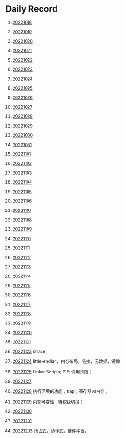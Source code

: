 



# Daily Record

1. [20221018](20221018/20221018.md)

2. [20221019](20221019/20221019.md)

3. [20221020](20221020/20221020.md)

4. [20221021](20221021/20221021.md)

5. [20221022](20221022/20221022.md)

6. [20221023](20221023/20221023.md)

7. [20221024](20221024/20221024.md)

8. [20221025](20221025/20221025.md)

9. [20221026](20221026/20221026.md)

10. [20221027](20221027/20221027.md)

11. [20221028](20221028/20221028.md)

12. [20221029](20221029/20221029.md)

13. [20221030](20221030/20221030.md)

14. [20221031](20221031/20221031.md)

15. [20221101](20221101/20221101.md)

16. [20221102](20221102/20221102.md)

17. [20221103](20221103/20221103.md)

18. [20221104](20221104/20221104.md)

19. [20221105](20221105/20221105.md)

20. [20221106](20221106/20221106.md)

21. [20221107](20221107/20221107.md)

22. [20221108](20221108/20221108.md)

23. [20221109](20221109/20221109.md)

24. [20221110](20221110/20221110.md)

25. [20221111](20221111/20221111.md)

26. [20221112](20221112/20221112.md)

27. [20221113](20221113/20221113.md)

28. [20221114](20221114/20221114.md)

29. [20221115](20221115/20221115.md)

30. [20221116](20221116/20221116.md)

31. [20221117](20221117/20221117.md)

32. [20221118](20221118/20221118.md)

33. [20221119](20221119/20221119.md)

34. [20221120](20221120/20221120.md)

35. [20221121](20221121/20221121.md)

36. [20221123](20221123/20221123.md) strace

37. [20221124](20221124/20221124.md) little-endian，内存布局，链接，元数据，镜像

38. [20221125](20221125/20221125.md) Linker Scripts; PIE; 调用规范；

39. [20221127](20221127/20221127.md)

40. [20221128](20221128/20221128.md) 执行环境的功能；trap；寄存器vs内存；

41. [20221129](20221129/20221129.md) 内部可变性；特权级切换；

42. [20221130](20221130/20221130.md)

43. [20221201](20221201/20221201.md)

44. [20221203](20221203/20221203.md) 抢占式，协作式，硬件中断，
